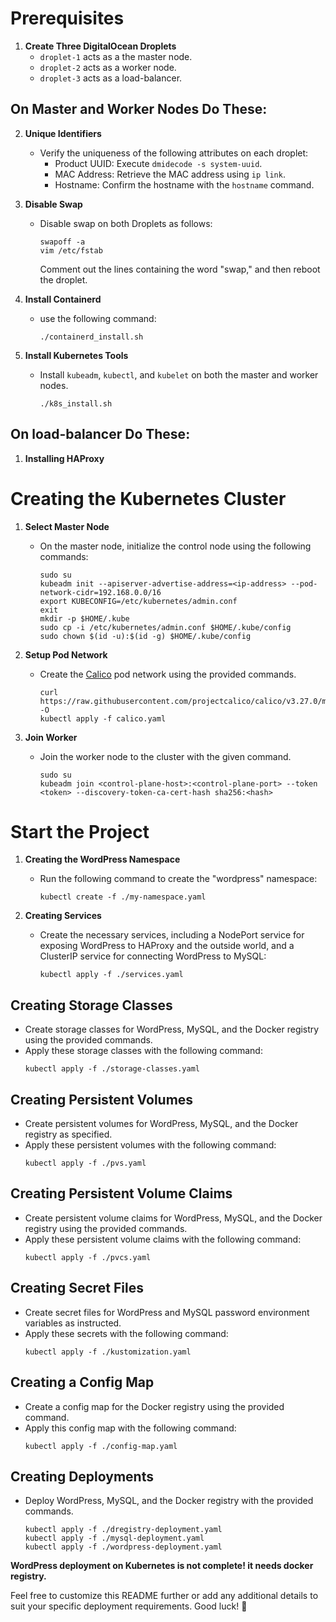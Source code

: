 # Prerequisites

1. **Create Three DigitalOcean Droplets**
   - `droplet-1` acts as a the master node.
   - `droplet-2` acts as a worker node.
   - `droplet-3` acts as a load-balancer.

## On Master and Worker Nodes Do These:

2. **Unique Identifiers**
   - Verify the uniqueness of the following attributes on each droplet:
     - Product UUID: Execute `dmidecode -s system-uuid`.
     - MAC Address: Retrieve the MAC address using `ip link`.
     - Hostname: Confirm the hostname with the `hostname` command.

3. **Disable Swap**
   - Disable swap on both Droplets as follows:
     ```shell
     swapoff -a
     vim /etc/fstab
     ```
     Comment out the lines containing the word "swap," and then reboot the droplet.

4. **Install Containerd**
   - use the following command:
     ```shell
     ./containerd_install.sh
     ```

5. **Install Kubernetes Tools**
   - Install `kubeadm`, `kubectl`, and `kubelet` on both the master and worker nodes.
     ```shell
     ./k8s_install.sh
     ```
## On load-balancer Do These:

1. **Installing HAProxy**

# Creating the Kubernetes Cluster

1. **Select Master Node**
    - On the master node, initialize the control node using the following commands:
      ```shell
      sudo su
      kubeadm init --apiserver-advertise-address=<ip-address> --pod-network-cidr=192.168.0.0/16
      export KUBECONFIG=/etc/kubernetes/admin.conf
      exit
      mkdir -p $HOME/.kube
      sudo cp -i /etc/kubernetes/admin.conf $HOME/.kube/config
      sudo chown $(id -u):$(id -g) $HOME/.kube/config
      ```

2. **Setup Pod Network**
    - Create the [Calico](https://docs.tigera.io/calico/latest/getting-started/kubernetes/self-managed-onprem/onpremises) pod network using the provided commands.
      ```
      curl https://raw.githubusercontent.com/projectcalico/calico/v3.27.0/manifests/calico.yaml -O
      kubectl apply -f calico.yaml
      ```

3. **Join Worker**
    - Join the worker node to the cluster with the given command.
      ```
      sudo su
      kubeadm join <control-plane-host>:<control-plane-port> --token <token> --discovery-token-ca-cert-hash sha256:<hash>
      ```

# Start the Project

1. **Creating the WordPress Namespace**
    - Run the following command to create the "wordpress" namespace:
      ```shell
      kubectl create -f ./my-namespace.yaml
      ```

2. **Creating Services**
    - Create the necessary services, including a NodePort service for exposing WordPress to HAProxy and the outside world, and a ClusterIP service for connecting WordPress to MySQL:
      ```shell
      kubectl apply -f ./services.yaml
      ```

## Creating Storage Classes
- Create storage classes for WordPress, MySQL, and the Docker registry using the provided commands.
- Apply these storage classes with the following command:
  ```shell
  kubectl apply -f ./storage-classes.yaml
  ```

## Creating Persistent Volumes
- Create persistent volumes for WordPress, MySQL, and the Docker registry as specified.
- Apply these persistent volumes with the following command:
  ```shell
  kubectl apply -f ./pvs.yaml
  ```

## Creating Persistent Volume Claims
- Create persistent volume claims for WordPress, MySQL, and the Docker registry using the provided commands.
- Apply these persistent volume claims with the following command:
  ```shell
  kubectl apply -f ./pvcs.yaml
  ```

## Creating Secret Files
- Create secret files for WordPress and MySQL password environment variables as instructed.
- Apply these secrets with the following command:
  ```shell
  kubectl apply -f ./kustomization.yaml
  ```

## Creating a Config Map
- Create a config map for the Docker registry using the provided command.
- Apply this config map with the following command:
  ```shell
  kubectl apply -f ./config-map.yaml
  ```

## Creating Deployments
- Deploy WordPress, MySQL, and the Docker registry with the provided commands.
  ```
  kubectl apply -f ./dregistry-deployment.yaml
  kubectl apply -f ./mysql-deployment.yaml
  kubectl apply -f ./wordpress-deployment.yaml
  ```
**WordPress deployment on Kubernetes is not complete! it needs docker registry.**

Feel free to customize this README further or add any additional details to suit your specific deployment requirements. Good luck! 🚀
